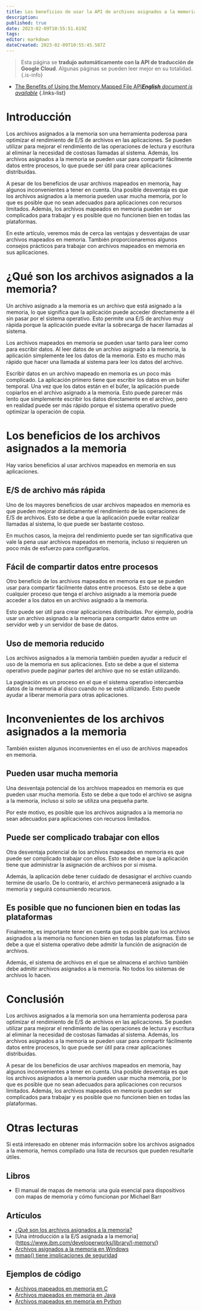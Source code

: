 ```yaml
---
title: Los beneficios de usar la API de archivos asignados a la memoria
description: 
published: true
date: 2023-02-09T10:55:51.619Z
tags: 
editor: markdown
dateCreated: 2023-02-09T10:55:45.587Z
---
```


> Esta página se **tradujo automáticamente con la API de traducción de Google Cloud**.
Algunas páginas se pueden leer mejor en su totalidad.{.is-info}



- [The Benefits of Using the Memory Mapped File API***English** document is available*](/en/Knowledge-base/Java/the-benefits-of-using-the-memory-mapped-file-api)
{.links-list}


# Introducción

Los archivos asignados a la memoria son una herramienta poderosa para optimizar el rendimiento de E/S de archivos en las aplicaciones. Se pueden utilizar para mejorar el rendimiento de las operaciones de lectura y escritura al eliminar la necesidad de costosas llamadas al sistema. Además, los archivos asignados a la memoria se pueden usar para compartir fácilmente datos entre procesos, lo que puede ser útil para crear aplicaciones distribuidas.

A pesar de los beneficios de usar archivos mapeados en memoria, hay algunos inconvenientes a tener en cuenta. Una posible desventaja es que los archivos asignados a la memoria pueden usar mucha memoria, por lo que es posible que no sean adecuados para aplicaciones con recursos limitados. Además, los archivos mapeados en memoria pueden ser complicados para trabajar y es posible que no funcionen bien en todas las plataformas.

En este artículo, veremos más de cerca las ventajas y desventajas de usar archivos mapeados en memoria. También proporcionaremos algunos consejos prácticos para trabajar con archivos mapeados en memoria en sus aplicaciones.

# ¿Qué son los archivos asignados a la memoria?

Un archivo asignado a la memoria es un archivo que está asignado a la memoria, lo que significa que la aplicación puede acceder directamente a él sin pasar por el sistema operativo. Esto permite una E/S de archivo muy rápida porque la aplicación puede evitar la sobrecarga de hacer llamadas al sistema.

Los archivos mapeados en memoria se pueden usar tanto para leer como para escribir datos. Al leer datos de un archivo asignado a la memoria, la aplicación simplemente lee los datos de la memoria. Esto es mucho más rápido que hacer una llamada al sistema para leer los datos del archivo.

Escribir datos en un archivo mapeado en memoria es un poco más complicado. La aplicación primero tiene que escribir los datos en un búfer temporal. Una vez que los datos están en el búfer, la aplicación puede copiarlos en el archivo asignado a la memoria. Esto puede parecer más lento que simplemente escribir los datos directamente en el archivo, pero en realidad puede ser más rápido porque el sistema operativo puede optimizar la operación de copia.

# Los beneficios de los archivos asignados a la memoria

Hay varios beneficios al usar archivos mapeados en memoria en sus aplicaciones.

## E/S de archivo más rápida

Uno de los mayores beneficios de usar archivos mapeados en memoria es que pueden mejorar drásticamente el rendimiento de las operaciones de E/S de archivos. Esto se debe a que la aplicación puede evitar realizar llamadas al sistema, lo que puede ser bastante costoso.

En muchos casos, la mejora del rendimiento puede ser tan significativa que vale la pena usar archivos mapeados en memoria, incluso si requieren un poco más de esfuerzo para configurarlos.

## Fácil de compartir datos entre procesos

Otro beneficio de los archivos mapeados en memoria es que se pueden usar para compartir fácilmente datos entre procesos. Esto se debe a que cualquier proceso que tenga el archivo asignado a la memoria puede acceder a los datos en un archivo asignado a la memoria.

Esto puede ser útil para crear aplicaciones distribuidas. Por ejemplo, podría usar un archivo asignado a la memoria para compartir datos entre un servidor web y un servidor de base de datos.

## Uso de memoria reducido

Los archivos asignados a la memoria también pueden ayudar a reducir el uso de la memoria en sus aplicaciones. Esto se debe a que el sistema operativo puede paginar partes del archivo que no se están utilizando.

La paginación es un proceso en el que el sistema operativo intercambia datos de la memoria al disco cuando no se está utilizando. Esto puede ayudar a liberar memoria para otras aplicaciones.

# Inconvenientes de los archivos asignados a la memoria

También existen algunos inconvenientes en el uso de archivos mapeados en memoria.

## Pueden usar mucha memoria

Una desventaja potencial de los archivos mapeados en memoria es que pueden usar mucha memoria. Esto se debe a que todo el archivo se asigna a la memoria, incluso si solo se utiliza una pequeña parte.

Por este motivo, es posible que los archivos asignados a la memoria no sean adecuados para aplicaciones con recursos limitados.

## Puede ser complicado trabajar con ellos

Otra desventaja potencial de los archivos mapeados en memoria es que puede ser complicado trabajar con ellos. Esto se debe a que la aplicación tiene que administrar la asignación de archivos por sí misma.

 Además, la aplicación debe tener cuidado de desasignar el archivo cuando termine de usarlo. De lo contrario, el archivo permanecerá asignado a la memoria y seguirá consumiendo recursos.

## Es posible que no funcionen bien en todas las plataformas

Finalmente, es importante tener en cuenta que es posible que los archivos asignados a la memoria no funcionen bien en todas las plataformas. Esto se debe a que el sistema operativo debe admitir la función de asignación de archivos.

Además, el sistema de archivos en el que se almacena el archivo también debe admitir archivos asignados a la memoria. No todos los sistemas de archivos lo hacen.

# Conclusión

Los archivos asignados a la memoria son una herramienta poderosa para optimizar el rendimiento de E/S de archivos en las aplicaciones. Se pueden utilizar para mejorar el rendimiento de las operaciones de lectura y escritura al eliminar la necesidad de costosas llamadas al sistema. Además, los archivos asignados a la memoria se pueden usar para compartir fácilmente datos entre procesos, lo que puede ser útil para crear aplicaciones distribuidas.

A pesar de los beneficios de usar archivos mapeados en memoria, hay algunos inconvenientes a tener en cuenta. Una posible desventaja es que los archivos asignados a la memoria pueden usar mucha memoria, por lo que es posible que no sean adecuados para aplicaciones con recursos limitados. Además, los archivos mapeados en memoria pueden ser complicados para trabajar y es posible que no funcionen bien en todas las plataformas.

# Otras lecturas

Si está interesado en obtener más información sobre los archivos asignados a la memoria, hemos compilado una lista de recursos que pueden resultarle útiles.

## Libros

* El manual de mapas de memoria: una guía esencial para dispositivos con mapas de memoria y cómo funcionan por Michael Barr

## Artículos

* [¿Qué son los archivos asignados a la memoria?](https://www.geeksforgeeks.org/memory-mapped-file-operations-c-unix/)
* [Una introducción a la E/S asignada a la memoria] (https://www.ibm.com/developerworks/library/l-memory/)
* [Archivos asignados a la memoria en Windows](https://docs.microsoft.com/en-us/windows/win32/memory/memory-mapped-files)
* [mmap() tiene implicaciones de seguridad](https://lwn.net/Articles/531114/)

## Ejemplos de código

* [Archivos mapeados en memoria en C](https://www.geeksforgeeks.org/memory-mapped-file-operations-c-unix/)
* [Archivos mapeados en memoria en Java](https://www.baeldung.com/java-memory-mapped-file)
* [Archivos mapeados en memoria en Python](https://pymotw.com/2/mmap/)